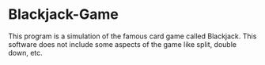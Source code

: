 # Blackjack-Game
This program is a simulation of the famous card game called Blackjack. This software does not include some aspects of the game like split, double down, etc.
